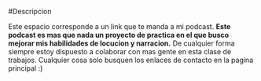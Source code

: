 #Descripcion

Este espacio corresponde a un link que te manda  a mi podcast.
**Este podcast es mas que nada un proyecto de practica en el que busco mejorar mis habilidades de locucion y narracion.**
De cualquier forma siempre estoy dispuesto a colaborar con mas gente en esta clase de trabajos. 
Cualquier cosa solo busquen los enlaces de contacto en la pagina principal :)

